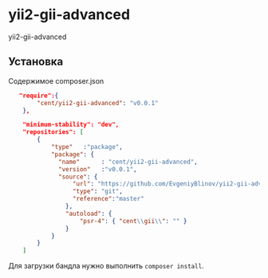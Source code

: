# yii2-gii-advanced
yii2-gii-advanced


## Установка

Содержимое composer.json

```json
   "require":{
        "cent/yii2-gii-advanced": "v0.0.1"
    },

    "minimum-stability": "dev",
    "repositories": [
        {
            "type"   :"package",
            "package": {
              "name"      : "cent/yii2-gii-advanced",
              "version"   :"v0.0.1",
              "source": {
                  "url": "https://github.com/EvgeniyBlinov/yii2-gii-advanced",
                  "type": "git",
                  "reference":"master"
                },
                "autoload": {
                    "psr-4": { "cent\\gii\\": "" }
                }
            }
        }
    ]
```

Для загрузки бандла нужно выполнить `composer install`.

